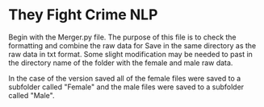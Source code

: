 # They Fight Crime NLP

Begin with the Merger.py file.
The purpose of this file is to check the formatting and combine the raw data for 
Save in the same directory as the raw data in txt format.  Some slight modification may be needed to past in the directory name of the folder with the female and male raw data.

In the case of the version saved all of the female files were saved to a subfolder called "Female" and the male files were saved to a subfolder called "Male".

